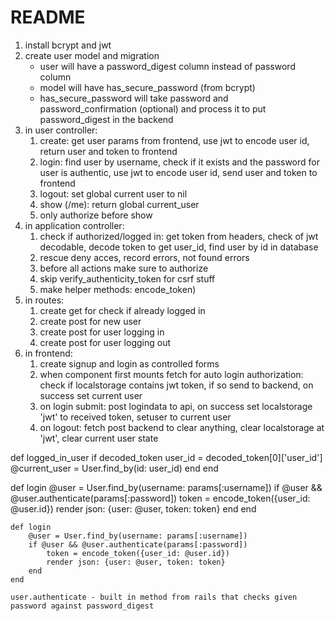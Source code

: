 # README

1. install bcrypt and jwt 
2. create user model and migration
    - user will have a password_digest column instead of password column 
    - model will have has_secure_password (from bcrypt)
    - has_secure_password will take password and password_confirmation (optional) and process it to put password_digest in the backend
3. in user controller:
    1. create: get user params from frontend, use jwt to encode user id, return user and token to frontend
    2. login: find user by username, check if it exists and the password for user is authentic, use jwt to encode user id, send user and token to frontend
    3. logout: set global current user to nil
    4. show (/me): return global current_user
    5. only authorize before show
4. in application controller:
    1. check if authorized/logged in: get token from headers, check of jwt decodable, decode token to get user_id, find user by id in database
    2. rescue deny acces, record errors, not found errors 
    3. before all actions make sure to authorize
    4. skip verify_authenticity_token for csrf stuff
    5. make helper methods: encode_token)
5. in routes:
    1. create get for check if already logged in
    2. create post for new user
    3. create post for user logging in
    4. create post for user logging out
6. in frontend:
    1. create signup and login as controlled forms
    2. when component first mounts fetch for auto login authorization: check if localstorage contains jwt token, if so send to backend, on success set current user
    3. on login submit: post logindata to api, on success set localstorage 'jwt' to received token, setuser to current user
    4. on logout: fetch post backend to clear anything, clear localstorage at 'jwt', clear current user state

  def logged_in_user
        if decoded_token 
            user_id = decoded_token[0]['user_id']
            @current_user = User.find_by(id: user_id)
        end 
    end

def login 
        @user = User.find_by(username: params[:username])
        if @user && @user.authenticate(params[:password])
            token = encode_token({user_id: @user.id})
            render json: {user: @user, token: token}
        end 
    end 
    
    def login 
        @user = User.find_by(username: params[:username])
        if @user && @user.authenticate(params[:password])
            token = encode_token({user_id: @user.id})
            render json: {user: @user, token: token}
        end 
    end 

    user.authenticate - built in method from rails that checks given password against password_digest